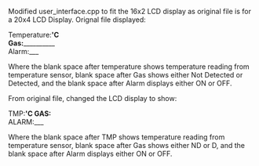 Modified user_interface.cpp to fit the 16x2 LCD display as original file is for a 20x4 LCD Display. Orignal file displayed: <br>

Temperature:__'C <br>
Gas:____________ <br>
Alarm:___ <br>

Where the blank space after temperature shows temperature reading from temperature sensor, blank space after Gas shows either Not Detected or Detected, and the blank space after Alarm displays either ON or OFF.<br>

From original file, changed the LCD display to show:<br>

TMP:__'C GAS:__ <br>
ALARM:___ <br>

Where the blank space after TMP shows temperature reading from temperature sensor, blank space after Gas shows either ND or D, and the blank space after Alarm displays either ON or OFF.
